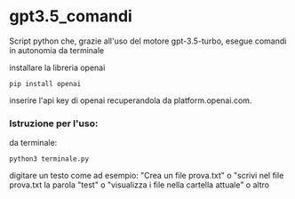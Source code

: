 # gpt3.5_comandi
Script python che, grazie all'uso del motore gpt-3.5-turbo, esegue comandi in autonomia da terminale

installare la libreria openai

```
pip install openai
```

inserire l'api key di openai recuperandola da platform.openai.com.

### Istruzione per l'uso:

da terminale:

```
python3 terminale.py
```

digitare un testo come ad esempio: "Crea un file prova.txt" o "scrivi nel file prova.txt la parola "test" o "visualizza i file nella cartella attuale" o altro






